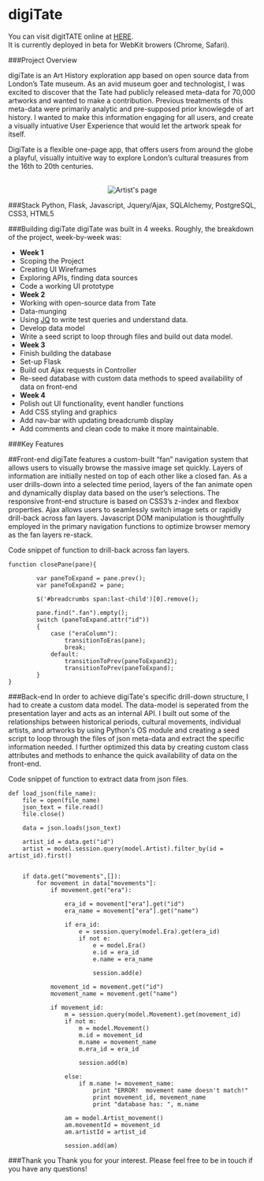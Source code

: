 digiTate
========
You can visit digitTATE online at <a href = http://nora-digitate.herokuapp.com/>HERE</a>. <br>It is currently deployed in beta for WebKit browers (Chrome, Safari).

###Project Overview

digiTate is an Art History exploration app based on open source data from London’s Tate museum.  As an avid museum goer and technologist, I was excited to discover that the Tate had publicly released meta-data for 70,000 artworks and wanted to make a contribution. Previous treatments of this meta-data were primarily analytic and pre-supposed prior knowlegde of art history. 
I wanted to make this information engaging for all users, and create a visually intuative User Experience that would let the artwork speak for itself. 

DigiTate is a flexible one-page app, that offers users from around the globe a playful, visually intuitive way to explore London’s cultural treasures from the 16th to 20th centuries.

<p align="center">
  <br/>
  <img align="center" src="/screenshots/gif/Best_Screencast.gif" alt="Artist's page">
</p>


###Stack
Python, Flask, Javascript, Jquery/Ajax, SQLAlchemy, PostgreSQL, CSS3, HTML5


###Building digiTate
digiTate was built in 4 weeks. Roughly, the breakdown of the project, week-by-week was:
-  <b>Week 1</b>
  - Scoping the Project
  - Creating UI Wireframes
  - Exploring APIs, finding data sources
  - Code a working UI prototype
-  <b>Week 2</b>
  - Working with open-source data from Tate
  - Data-munging
  - Using <a href = "http://stedolan.github.io/jq/">JQ</a> to write test queries and understand data.
  - Develop data model
  - Write a seed script to loop through files and build out data model.
-  <b>Week 3</b>
  - Finish building the database
  - Set-up Flask 
  - Build out Ajax requests in Controller
  - Re-seed database with custom data methods to speed availability of data on front-end
-  <b>Week 4</b>
  - Polish out UI functionality, event handler functions
  - Add CSS styling and graphics
  - Add nav-bar with updating breadcrumb display
  - Add comments and clean code to make it more maintainable.
  
###Key Features

##Front-end
digiTate features a custom-built “fan” navigation system that allows users to visually browse the massive image set quickly.  Layers of information are initially nested on top of each other like a closed fan.  As a user drills-down into a selected time period, layers of the fan animate open and dynamically display data based on the user’s selections.  The responsive front-end structure is based on CSS3’s z-index and flexbox properties.  Ajax allows users to seamlessly switch image sets or rapidly drill-back across fan layers.  Javascript DOM manipulation is thoughtfully employed in the primary navigation functions to optimize browser memory as the fan layers re-stack.

Code snippet of function to drill-back across fan layers.
```
function closePane(pane){

		var paneToExpand = pane.prev();
		var paneToExpand2 = pane;

		$('#breadcrumbs span:last-child')[0].remove();

		pane.find(".fan").empty();
		switch (paneToExpand.attr("id"))
		{
			case ("eraColumn"):
				transitionToEras(pane);
				break;
			default:
				transitionToPrev(paneToExpand2);
				transitionToPrev(paneToExpand);
		}
}
````



###Back-end
In order to achieve digiTate's specific drill-down structure, I had to create a custom data model.  The data-model is seperated from the presentation layer and acts as an internal API.   I built out some of the relationships between historical periods, cultural movements, individual artists, and artworks by using Python's OS module and creating a seed script to loop through the files of json meta-data and extract the specific information needed.  I further optimized this data by creating custom class attributes and methods to enhance the quick availability of data on the front-end.

Code snippet of function to extract data from json files.
```
def load_json(file_name):
    file = open(file_name)
    json_text = file.read()
    file.close()

    data = json.loads(json_text)

    artist_id = data.get("id")
    artist = model.session.query(model.Artist).filter_by(id = artist_id).first()


    if data.get("movements",[]):
        for movement in data["movements"]:
            if movement.get("era"):
              
                era_id = movement["era"].get("id")
                era_name = movement["era"].get("name")
                
                if era_id:
                    e = session.query(model.Era).get(era_id)
                    if not e:
                        e = model.Era()
                        e.id = era_id
                        e.name = era_name

                        session.add(e)
                        
            movement_id = movement.get("id")
            movement_name = movement.get("name")
            
            if movement_id:          
                m = session.query(model.Movement).get(movement_id)
                if not m:
                    m = model.Movement()
                    m.id = movement_id
                    m.name = movement_name
                    m.era_id = era_id
                
                    session.add(m)

                else:
                    if m.name != movement_name:
                        print "ERROR!  movement name doesn't match!"
                        print movement_id, movement_name
                        print "database has: ", m.name

                am = model.Artist_movement()
                am.movementId = movement_id
                am.artistId = artist_id

                session.add(am)
```
###Thank you
Thank you for your interest.  Please feel free to be in touch if you have any questions!


  





  
